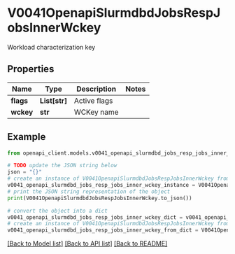# V0041OpenapiSlurmdbdJobsRespJobsInnerWckey

Workload characterization key

## Properties

Name | Type | Description | Notes
------------ | ------------- | ------------- | -------------
**flags** | **List[str]** | Active flags | 
**wckey** | **str** | WCKey name | 

## Example

```python
from openapi_client.models.v0041_openapi_slurmdbd_jobs_resp_jobs_inner_wckey import V0041OpenapiSlurmdbdJobsRespJobsInnerWckey

# TODO update the JSON string below
json = "{}"
# create an instance of V0041OpenapiSlurmdbdJobsRespJobsInnerWckey from a JSON string
v0041_openapi_slurmdbd_jobs_resp_jobs_inner_wckey_instance = V0041OpenapiSlurmdbdJobsRespJobsInnerWckey.from_json(json)
# print the JSON string representation of the object
print(V0041OpenapiSlurmdbdJobsRespJobsInnerWckey.to_json())

# convert the object into a dict
v0041_openapi_slurmdbd_jobs_resp_jobs_inner_wckey_dict = v0041_openapi_slurmdbd_jobs_resp_jobs_inner_wckey_instance.to_dict()
# create an instance of V0041OpenapiSlurmdbdJobsRespJobsInnerWckey from a dict
v0041_openapi_slurmdbd_jobs_resp_jobs_inner_wckey_from_dict = V0041OpenapiSlurmdbdJobsRespJobsInnerWckey.from_dict(v0041_openapi_slurmdbd_jobs_resp_jobs_inner_wckey_dict)
```
[[Back to Model list]](../README.md#documentation-for-models) [[Back to API list]](../README.md#documentation-for-api-endpoints) [[Back to README]](../README.md)


